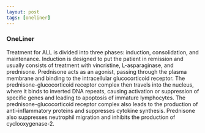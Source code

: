 ```yaml
---
layout: post
tags: [oneliner]
---
```



### OneLiner

Treatment for ALL is divided into three phases: induction, consolidation, and maintenance. Induction is designed to put the patient in remission and usually consists of treatment with vincristine, L-asparaginase, and prednisone. Prednisone acts as an agonist, passing through the plasma membrane and binding to the intracellular glucocorticoid receptor. The prednisone-glucocorticoid receptor complex then travels into the nucleus, where it binds to inverted DNA repeats, causing activation or suppression of specific genes and leading to apoptosis of immature lymphocytes. The prednisone-glucocorticoid receptor complex also leads to the production of anti-inflammatory proteins and suppresses cytokine synthesis. Prednisone also suppresses neutrophil migration and inhibits the production of cyclooxygenase-2.
